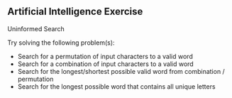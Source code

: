 Artificial Intelligence Exercise
--------------------------------

Uninformed Search

Try solving the following problem(s):
- Search for a permutation of input characters to a valid word
- Search for a combination of input characters to a valid word
- Search for the longest/shortest possible valid word from combination / permutation
- Search for the longest possible word that contains all unique letters
